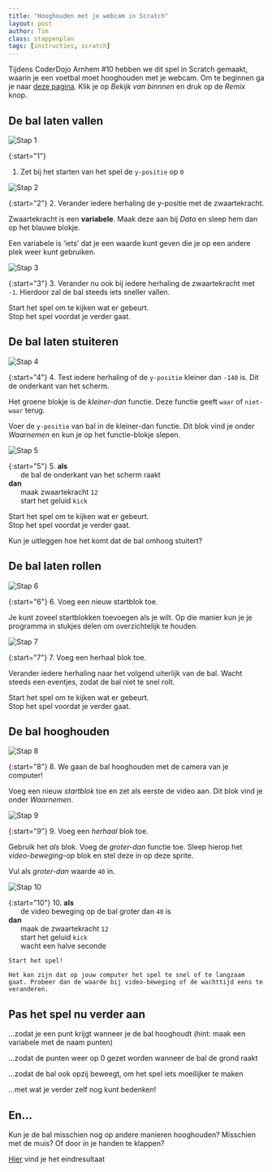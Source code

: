 ```yaml
---
title: "Hooghouden met je webcam in Scratch"
layout: post
author: Tim
class: stappenplan
tags: [instructies, scratch]
---
```

Tijdens CoderDojo Arnhem #10 hebben we dit spel in Scratch gemaakt, waarin je een voetbal moet hooghouden met je webcam. Om te beginnen ga je naar [deze pagina](https://scratch.mit.edu/projects/161097847). Klik je op *Bekijk van binnnen* en druk op de *Remix* knop.

De bal laten vallen
-------------------

![Stap 1](/static/img/blog/2017-05-20-scratch-hooghouden/scratch-hooghouden-1.svg)

{:start="1"}
1. Zet bij het starten van het spel de `y-positie` op `0`

![Stap 2](/static/img/blog/2017-05-20-scratch-hooghouden/scratch-hooghouden-2.svg)

{:start="2"}
2. Verander iedere herhaling de y-positie met de zwaartekracht.

   Zwaartekracht is een **variabele**. Maak deze aan bij *Data* en sleep hem dan op het blauwe blokje.

   Een variabele is ‘iets’ dat je een waarde kunt geven die je op een andere plek weer kunt gebruiken.

![Stap 3](/static/img/blog/2017-05-20-scratch-hooghouden/scratch-hooghouden-3.svg)

{:start="3"}
3. Verander nu ook bij iedere herhaling de zwaartekracht met `-1`. Hierdoor zal de bal steeds iets sneller vallen.

   Start het spel om te kijken wat er gebeurt.
   <br/>Stop het spel voordat je verder gaat.

De bal laten stuiteren
----------------------

![Stap 4](/static/img/blog/2017-05-20-scratch-hooghouden/scratch-hooghouden-4.svg)

{:start="4"}
4. Test iedere herhaling of de `y-positie` kleiner dan `-140` is. Dit de onderkant van het scherm.

   Het groene blokje is de _kleiner-dan_ functie. Deze functie geeft `waar` of `niet-waar` terug.

   Voer de `y-positie` van bal in de kleiner-dan functie. Dit blok vind je onder *Waarnemen* en kun je op het functie-blokje slepen.

![Stap 5](/static/img/blog/2017-05-20-scratch-hooghouden/scratch-hooghouden-5.svg)

{:start="5"}
5. **als**
   <br/>&nbsp;&nbsp;&nbsp;&nbsp;&nbsp;&nbsp;de bal de onderkant van het scherm raakt
   <br/>**dan**
   <br/>&nbsp;&nbsp;&nbsp;&nbsp;&nbsp;&nbsp;maak zwaartekracht `12`
   <br/>&nbsp;&nbsp;&nbsp;&nbsp;&nbsp;&nbsp;start het geluid `kick`

   Start het spel om te kijken wat er gebeurt.
   <br/>Stop het spel voordat je verder gaat.

   Kun je uitleggen hoe het komt dat de bal omhoog stuitert?

De bal laten rollen
-------------------

![Stap 6](/static/img/blog/2017-05-20-scratch-hooghouden/scratch-hooghouden-6.svg)

{:start="6"}
6. Voeg een nieuw startblok toe.

   Je kunt zoveel startblokken toevoegen als je wilt. Op die manier kun je je programma in stukjes delen om overzichtelijk te houden.

![Stap 7](/static/img/blog/2017-05-20-scratch-hooghouden/scratch-hooghouden-7.svg)

{:start="7"}
7. Voeg een herhaal blok toe.

   Verander iedere herhaling naar het volgend uiterlijk van de bal. Wacht steeds een eventjes, zodat de bal niet te snel rolt.

   Start het spel om te kijken wat er gebeurt.
   <br/>Stop het spel voordat je verder gaat.

De bal hooghouden
-----------------
![Stap 8](/static/img/blog/2017-05-20-scratch-hooghouden/scratch-hooghouden-8.svg)

{:start="8"}
8. We gaan de bal hooghouden met de camera van je computer!

   Voeg een nieuw *startblok* toe en zet als eerste de video aan. Dit blok vind je onder *Waarnemen*.

![Stap 9](/static/img/blog/2017-05-20-scratch-hooghouden/scratch-hooghouden-9.svg)

{:start="9"}
9. Voeg een *herhaal* blok toe.

   Gebruik het *als* blok. Voeg de *groter-dan* functie toe. Sleep hierop het *video-beweging-op* blok en stel deze in op deze sprite.

   Vul als *groter-dan* waarde `40` in.

![Stap 10](/static/img/blog/2017-05-20-scratch-hooghouden/scratch-hooghouden-10.svg)

{:start="10"}
10. **als**
    <br/>&nbsp;&nbsp;&nbsp;&nbsp;&nbsp;&nbsp;de video beweging op de bal groter dan `40` is
    <br/>**dan**
    <br/>&nbsp;&nbsp;&nbsp;&nbsp;&nbsp;&nbsp;maak de zwaartekracht `12`
    <br/>&nbsp;&nbsp;&nbsp;&nbsp;&nbsp;&nbsp;start het geluid `kick`
    <br/>&nbsp;&nbsp;&nbsp;&nbsp;&nbsp;&nbsp;wacht een halve seconde

    Start het spel!

    Het kan zijn dat op jouw computer het spel te snel of te langzaam gaat. Probeer dan de waarde bij video-beweging of de wachttijd eens te veranderen.

Pas het spel nu verder aan
--------------------------

...zodat je een punt krijgt wanneer je de bal hooghoudt (hint: maak een variabele met de naam punten)

...zodat de punten weer op 0 gezet worden wanneer de bal de grond raakt

...zodat de bal ook opzij beweegt, om het spel iets moeilijker te maken

...met wat je verder zelf nog kunt bedenken!

En...
-----
Kun je de bal misschien nog op andere manieren hooghouden? Misschien met de muis? Of door in je handen te klappen?

[Hier](https://scratch.mit.edu/projects/159041671) vind je het eindresultaat
